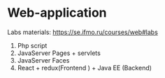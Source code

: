 # Web-application

Labs materials: https://se.ifmo.ru/courses/web#labs

1. Php script
2. JavaServer Pages + servlets
3. JavaServer Faces
4. React + redux(Frontend ) + Java EE (Backend)
